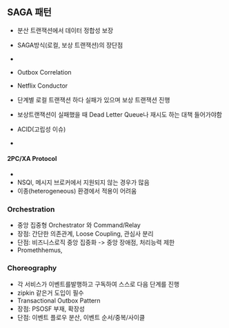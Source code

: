 ## SAGA 패턴
- 분산 트랜잭션에서 데이터 정합성 보장
- SAGA방식(로컬, 보상 트랜잭션)의 장단점
- 
- Outbox Correlation
- Netflix Conductor

- 단계별 로컬 트랜잭션 하다 실패가 있으며 보상 트랜잭션 진행
- 보상트랜잭션이 실패했을 때 Dead Letter Queue나 재시도 하는 대책 들어가야함

- ACID(고립성 이슈)
- 
#### 2PC/XA Protocol
- 
- NSQl, 메시지 브로커에서 지원되지 않는 경우가 많음
- 이종(heterogeneous) 환경에서 적용이 어려움



### Orchestration
- 중앙 집중형 Orchestrator 와 Command/Relay
- 장점: 간단한 의존관계, Loose Coupling, 관심사 분리
- 단점: 비즈니스로직 중앙 집중화 -> 중앙 장애점, 처리능력 제한
- Promethhemus, 
### Choreography
- 각 서비스가 이벤트를발행하고 구독하여 스스로 다음 단계를 진행
- zipkin 같은거 도입이 필수
- Transactional Outbox Pattern
- 장점: PSOSF 부재, 확장성
- 단점: 이벤트 플로우 분산, 이벤트 순서/중복/사이클